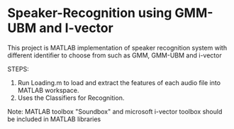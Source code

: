 # Speaker-Recognition using GMM-UBM and I-vector
This project is MATLAB implementation of speaker recognition system with different identifier to choose from such as GMM, GMM-UBM and i-vector

STEPS:

1) Run Loading.m to load and extract the features of each audio file into MATLAB workspace.
2) Uses the Classifiers for Recognition.

Note: MATLAB toolbox "Soundbox" and microsoft i-vector toolbox should be included in MATLAB libraries
